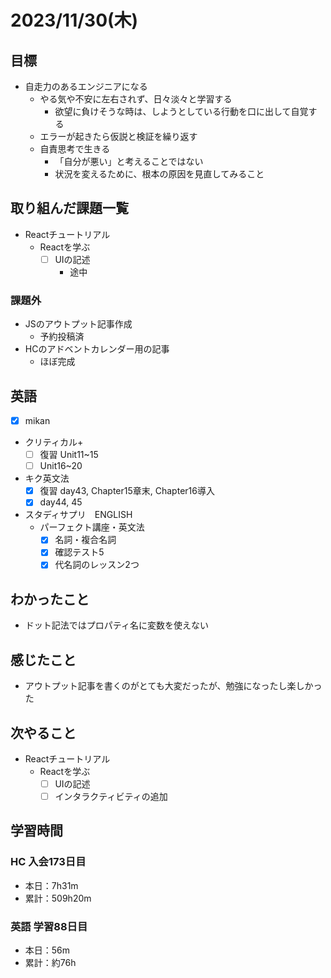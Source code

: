 # 2023/11/30(木)

## 目標

- 自走力のあるエンジニアになる
  - やる気や不安に左右されず、日々淡々と学習する
    - 欲望に負けそうな時は、しようとしている行動を口に出して自覚する
  - エラーが起きたら仮説と検証を繰り返す
  - 自責思考で生きる
    - 「自分が悪い」と考えることではない
    - 状況を変えるために、根本の原因を見直してみること

## 取り組んだ課題一覧

- Reactチュートリアル
  - Reactを学ぶ
    - [ ] UIの記述
      - 途中

### 課題外

- JSのアウトプット記事作成
  - 予約投稿済
- HCのアドベントカレンダー用の記事
  - ほぼ完成

## 英語

- [x] mikan
- クリティカル+
  - [ ] 復習 Unit11~15
  - [ ] Unit16~20

- キク英文法
  - [x] 復習 day43, Chapter15章末, Chapter16導入
  - [x] day44, 45

- スタディサプリ　ENGLISH
  - パーフェクト講座・英文法
    - [x] 名詞・複合名詞
    - [x] 確認テスト5
    - [x] 代名詞のレッスン2つ

## わかったこと

- ドット記法ではプロパティ名に変数を使えない

## 感じたこと

- アウトプット記事を書くのがとても大変だったが、勉強になったし楽しかった

## 次やること

- Reactチュートリアル
  - Reactを学ぶ
    - [ ] UIの記述
    - [ ] インタラクティビティの追加

## 学習時間

### HC 入会173日目

- 本日：7h31m
- 累計：509h20m

### 英語 学習88日目

- 本日：56m
- 累計：約76h
